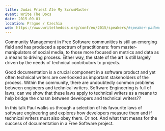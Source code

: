 ```yaml
---
title: Judas Priest Ate My ScrumMaster
event: Write The Docs
date: 2015-09-01
location: Prague / Czechia
web: https://www.writethedocs.org/conf/eu/2015/speakers/#speaker-padams
---
```

Community Management in Free Software communities is still an emerging field and has produced a spectrum of practitioners: 
from master-manipulators of social media, to those more focused on metrics and data as a means to driving process. Either 
way, the state of the art is still largely driven by the needs of technical contributors to projects.

Good documentation is a crucial component in a software product and yet often technical writers are overlooked as important 
stakeholders of the process. Within the community, there are undoubtedly common problems between engineers and technical 
writers. Software Engineering is full of laws; can we show that these laws apply to technical writers as a means to help 
bridge the chasm between developers and technical writers??

In this talk Paul walks us through a selection of his favourite laws of software engineering and explores how developers 
measure them and if technical writers must also obey them. Or not. And what that means for the success of documentation in 
a Free Software project.